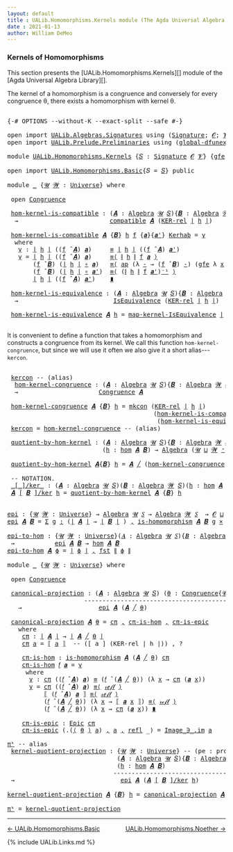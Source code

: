```yaml
---
layout: default
title : UALib.Homomorphisms.Kernels module (The Agda Universal Algebra Library)
date : 2021-01-13
author: William DeMeo
---
```


### <a id="kernels-of-homomorphisms">Kernels of Homomorphisms</a>

This section presents the [UALib.Homomorphisms.Kernels][] module of the [Agda Universal Algebra Library][].

The kernel of a homomorphism is a congruence and conversely for every congruence θ, there exists a homomorphism with kernel θ.

<pre class="Agda">

<a id="464" class="Symbol">{-#</a> <a id="468" class="Keyword">OPTIONS</a> <a id="476" class="Pragma">--without-K</a> <a id="488" class="Pragma">--exact-split</a> <a id="502" class="Pragma">--safe</a> <a id="509" class="Symbol">#-}</a>

<a id="514" class="Keyword">open</a> <a id="519" class="Keyword">import</a> <a id="526" href="UALib.Algebras.Signatures.html" class="Module">UALib.Algebras.Signatures</a> <a id="552" class="Keyword">using</a> <a id="558" class="Symbol">(</a><a id="559" href="UALib.Algebras.Signatures.html#1452" class="Function">Signature</a><a id="568" class="Symbol">;</a> <a id="570" href="universes.html#613" class="Generalizable">𝓞</a><a id="571" class="Symbol">;</a> <a id="573" href="universes.html#617" class="Generalizable">𝓥</a><a id="574" class="Symbol">)</a>
<a id="576" class="Keyword">open</a> <a id="581" class="Keyword">import</a> <a id="588" href="UALib.Prelude.Preliminaries.html" class="Module">UALib.Prelude.Preliminaries</a> <a id="616" class="Keyword">using</a> <a id="622" class="Symbol">(</a><a id="623" href="MGS-Subsingleton-Theorems.html#3468" class="Function">global-dfunext</a><a id="637" class="Symbol">)</a>

<a id="640" class="Keyword">module</a> <a id="647" href="UALib.Homomorphisms.Kernels.html" class="Module">UALib.Homomorphisms.Kernels</a> <a id="675" class="Symbol">{</a><a id="676" href="UALib.Homomorphisms.Kernels.html#676" class="Bound">𝑆</a> <a id="678" class="Symbol">:</a> <a id="680" href="UALib.Algebras.Signatures.html#1452" class="Function">Signature</a> <a id="690" href="universes.html#613" class="Generalizable">𝓞</a> <a id="692" href="universes.html#617" class="Generalizable">𝓥</a><a id="693" class="Symbol">}</a> <a id="695" class="Symbol">{</a><a id="696" href="UALib.Homomorphisms.Kernels.html#696" class="Bound">gfe</a> <a id="700" class="Symbol">:</a> <a id="702" href="MGS-Subsingleton-Theorems.html#3468" class="Function">global-dfunext</a><a id="716" class="Symbol">}</a> <a id="718" class="Keyword">where</a>

<a id="725" class="Keyword">open</a> <a id="730" class="Keyword">import</a> <a id="737" href="UALib.Homomorphisms.Basic.html" class="Module">UALib.Homomorphisms.Basic</a><a id="762" class="Symbol">{</a><a id="763" class="Argument">𝑆</a> <a id="765" class="Symbol">=</a> <a id="767" href="UALib.Homomorphisms.Kernels.html#676" class="Bound">𝑆</a><a id="768" class="Symbol">}</a> <a id="770" class="Keyword">public</a>

<a id="778" class="Keyword">module</a> <a id="785" href="UALib.Homomorphisms.Kernels.html#785" class="Module">_</a> <a id="787" class="Symbol">{</a><a id="788" href="UALib.Homomorphisms.Kernels.html#788" class="Bound">𝓤</a> <a id="790" href="UALib.Homomorphisms.Kernels.html#790" class="Bound">𝓦</a> <a id="792" class="Symbol">:</a> <a id="794" href="universes.html#551" class="Function">Universe</a><a id="802" class="Symbol">}</a> <a id="804" class="Keyword">where</a>

 <a id="812" class="Keyword">open</a> <a id="817" href="UALib.Relations.Congruences.html#977" class="Module">Congruence</a>

 <a id="830" href="UALib.Homomorphisms.Kernels.html#830" class="Function">hom-kernel-is-compatible</a> <a id="855" class="Symbol">:</a> <a id="857" class="Symbol">(</a><a id="858" href="UALib.Homomorphisms.Kernels.html#858" class="Bound">𝑨</a> <a id="860" class="Symbol">:</a> <a id="862" href="UALib.Algebras.Algebras.html#811" class="Function">Algebra</a> <a id="870" href="UALib.Homomorphisms.Kernels.html#788" class="Bound">𝓤</a> <a id="872" href="UALib.Homomorphisms.Kernels.html#676" class="Bound">𝑆</a><a id="873" class="Symbol">){</a><a id="875" href="UALib.Homomorphisms.Kernels.html#875" class="Bound">𝑩</a> <a id="877" class="Symbol">:</a> <a id="879" href="UALib.Algebras.Algebras.html#811" class="Function">Algebra</a> <a id="887" href="UALib.Homomorphisms.Kernels.html#790" class="Bound">𝓦</a> <a id="889" href="UALib.Homomorphisms.Kernels.html#676" class="Bound">𝑆</a><a id="890" class="Symbol">}(</a><a id="892" href="UALib.Homomorphisms.Kernels.html#892" class="Bound">h</a> <a id="894" class="Symbol">:</a> <a id="896" href="UALib.Homomorphisms.Basic.html#2281" class="Function">hom</a> <a id="900" href="UALib.Homomorphisms.Kernels.html#858" class="Bound">𝑨</a> <a id="902" href="UALib.Homomorphisms.Kernels.html#875" class="Bound">𝑩</a><a id="903" class="Symbol">)</a>
  <a id="907" class="Symbol">→</a>                         <a id="933" href="UALib.Relations.Quotients.html#6203" class="Function">compatible</a> <a id="944" href="UALib.Homomorphisms.Kernels.html#858" class="Bound">𝑨</a> <a id="946" class="Symbol">(</a><a id="947" href="UALib.Relations.Binary.html#1549" class="Function">KER-rel</a> <a id="955" href="UALib.Prelude.Preliminaries.html#10371" class="Function Operator">∣</a> <a id="957" href="UALib.Homomorphisms.Kernels.html#892" class="Bound">h</a> <a id="959" href="UALib.Prelude.Preliminaries.html#10371" class="Function Operator">∣</a><a id="960" class="Symbol">)</a>

 <a id="964" href="UALib.Homomorphisms.Kernels.html#830" class="Function">hom-kernel-is-compatible</a> <a id="989" href="UALib.Homomorphisms.Kernels.html#989" class="Bound">𝑨</a> <a id="991" class="Symbol">{</a><a id="992" href="UALib.Homomorphisms.Kernels.html#992" class="Bound">𝑩</a><a id="993" class="Symbol">}</a> <a id="995" href="UALib.Homomorphisms.Kernels.html#995" class="Bound">h</a> <a id="997" href="UALib.Homomorphisms.Kernels.html#997" class="Bound">f</a> <a id="999" class="Symbol">{</a><a id="1000" href="UALib.Homomorphisms.Kernels.html#1000" class="Bound">𝒂</a><a id="1001" class="Symbol">}{</a><a id="1003" href="UALib.Homomorphisms.Kernels.html#1003" class="Bound">𝒂&#39;</a><a id="1005" class="Symbol">}</a> <a id="1007" href="UALib.Homomorphisms.Kernels.html#1007" class="Bound">Kerhab</a> <a id="1014" class="Symbol">=</a> <a id="1016" href="UALib.Homomorphisms.Kernels.html#1029" class="Function">γ</a>
  <a id="1020" class="Keyword">where</a>
   <a id="1029" href="UALib.Homomorphisms.Kernels.html#1029" class="Function">γ</a> <a id="1031" class="Symbol">:</a> <a id="1033" href="UALib.Prelude.Preliminaries.html#10371" class="Function Operator">∣</a> <a id="1035" href="UALib.Homomorphisms.Kernels.html#995" class="Bound">h</a> <a id="1037" href="UALib.Prelude.Preliminaries.html#10371" class="Function Operator">∣</a> <a id="1039" class="Symbol">((</a><a id="1041" href="UALib.Homomorphisms.Kernels.html#997" class="Bound">f</a> <a id="1043" href="UALib.Algebras.Algebras.html#3426" class="Function Operator">̂</a> <a id="1045" href="UALib.Homomorphisms.Kernels.html#989" class="Bound">𝑨</a><a id="1046" class="Symbol">)</a> <a id="1048" href="UALib.Homomorphisms.Kernels.html#1000" class="Bound">𝒂</a><a id="1049" class="Symbol">)</a>     <a id="1055" href="UALib.Prelude.Preliminaries.html#5654" class="Datatype Operator">≡</a> <a id="1057" href="UALib.Prelude.Preliminaries.html#10371" class="Function Operator">∣</a> <a id="1059" href="UALib.Homomorphisms.Kernels.html#995" class="Bound">h</a> <a id="1061" href="UALib.Prelude.Preliminaries.html#10371" class="Function Operator">∣</a> <a id="1063" class="Symbol">((</a><a id="1065" href="UALib.Homomorphisms.Kernels.html#997" class="Bound">f</a> <a id="1067" href="UALib.Algebras.Algebras.html#3426" class="Function Operator">̂</a> <a id="1069" href="UALib.Homomorphisms.Kernels.html#989" class="Bound">𝑨</a><a id="1070" class="Symbol">)</a> <a id="1072" href="UALib.Homomorphisms.Kernels.html#1003" class="Bound">𝒂&#39;</a><a id="1074" class="Symbol">)</a>
   <a id="1079" href="UALib.Homomorphisms.Kernels.html#1029" class="Function">γ</a> <a id="1081" class="Symbol">=</a> <a id="1083" href="UALib.Prelude.Preliminaries.html#10371" class="Function Operator">∣</a> <a id="1085" href="UALib.Homomorphisms.Kernels.html#995" class="Bound">h</a> <a id="1087" href="UALib.Prelude.Preliminaries.html#10371" class="Function Operator">∣</a> <a id="1089" class="Symbol">((</a><a id="1091" href="UALib.Homomorphisms.Kernels.html#997" class="Bound">f</a> <a id="1093" href="UALib.Algebras.Algebras.html#3426" class="Function Operator">̂</a> <a id="1095" href="UALib.Homomorphisms.Kernels.html#989" class="Bound">𝑨</a><a id="1096" class="Symbol">)</a> <a id="1098" href="UALib.Homomorphisms.Kernels.html#1000" class="Bound">𝒂</a><a id="1099" class="Symbol">)</a>     <a id="1105" href="MGS-MLTT.html#5997" class="Function Operator">≡⟨</a> <a id="1108" href="UALib.Prelude.Preliminaries.html#10452" class="Function Operator">∥</a> <a id="1110" href="UALib.Homomorphisms.Kernels.html#995" class="Bound">h</a> <a id="1112" href="UALib.Prelude.Preliminaries.html#10452" class="Function Operator">∥</a> <a id="1114" href="UALib.Homomorphisms.Kernels.html#997" class="Bound">f</a> <a id="1116" href="UALib.Homomorphisms.Kernels.html#1000" class="Bound">𝒂</a> <a id="1118" href="MGS-MLTT.html#5997" class="Function Operator">⟩</a>
       <a id="1127" class="Symbol">(</a><a id="1128" href="UALib.Homomorphisms.Kernels.html#997" class="Bound">f</a> <a id="1130" href="UALib.Algebras.Algebras.html#3426" class="Function Operator">̂</a> <a id="1132" href="UALib.Homomorphisms.Kernels.html#992" class="Bound">𝑩</a><a id="1133" class="Symbol">)</a> <a id="1135" class="Symbol">(</a><a id="1136" href="UALib.Prelude.Preliminaries.html#10371" class="Function Operator">∣</a> <a id="1138" href="UALib.Homomorphisms.Kernels.html#995" class="Bound">h</a> <a id="1140" href="UALib.Prelude.Preliminaries.html#10371" class="Function Operator">∣</a> <a id="1142" href="MGS-MLTT.html#3813" class="Function Operator">∘</a> <a id="1144" href="UALib.Homomorphisms.Kernels.html#1000" class="Bound">𝒂</a><a id="1145" class="Symbol">)</a>   <a id="1149" href="MGS-MLTT.html#5997" class="Function Operator">≡⟨</a> <a id="1152" href="MGS-MLTT.html#6613" class="Function">ap</a> <a id="1155" class="Symbol">(λ</a> <a id="1158" href="UALib.Homomorphisms.Kernels.html#1158" class="Bound">-</a> <a id="1160" class="Symbol">→</a> <a id="1162" class="Symbol">(</a><a id="1163" href="UALib.Homomorphisms.Kernels.html#997" class="Bound">f</a> <a id="1165" href="UALib.Algebras.Algebras.html#3426" class="Function Operator">̂</a> <a id="1167" href="UALib.Homomorphisms.Kernels.html#992" class="Bound">𝑩</a><a id="1168" class="Symbol">)</a> <a id="1170" href="UALib.Homomorphisms.Kernels.html#1158" class="Bound">-</a><a id="1171" class="Symbol">)</a> <a id="1173" class="Symbol">(</a><a id="1174" href="UALib.Homomorphisms.Kernels.html#696" class="Bound">gfe</a> <a id="1178" class="Symbol">λ</a> <a id="1180" href="UALib.Homomorphisms.Kernels.html#1180" class="Bound">x</a> <a id="1182" class="Symbol">→</a> <a id="1184" href="UALib.Homomorphisms.Kernels.html#1007" class="Bound">Kerhab</a> <a id="1191" href="UALib.Homomorphisms.Kernels.html#1180" class="Bound">x</a><a id="1192" class="Symbol">)</a> <a id="1194" href="MGS-MLTT.html#5997" class="Function Operator">⟩</a>
       <a id="1203" class="Symbol">(</a><a id="1204" href="UALib.Homomorphisms.Kernels.html#997" class="Bound">f</a> <a id="1206" href="UALib.Algebras.Algebras.html#3426" class="Function Operator">̂</a> <a id="1208" href="UALib.Homomorphisms.Kernels.html#992" class="Bound">𝑩</a><a id="1209" class="Symbol">)</a> <a id="1211" class="Symbol">(</a><a id="1212" href="UALib.Prelude.Preliminaries.html#10371" class="Function Operator">∣</a> <a id="1214" href="UALib.Homomorphisms.Kernels.html#995" class="Bound">h</a> <a id="1216" href="UALib.Prelude.Preliminaries.html#10371" class="Function Operator">∣</a> <a id="1218" href="MGS-MLTT.html#3813" class="Function Operator">∘</a> <a id="1220" href="UALib.Homomorphisms.Kernels.html#1003" class="Bound">𝒂&#39;</a><a id="1222" class="Symbol">)</a>  <a id="1225" href="MGS-MLTT.html#5997" class="Function Operator">≡⟨</a> <a id="1228" class="Symbol">(</a><a id="1229" href="UALib.Prelude.Preliminaries.html#10452" class="Function Operator">∥</a> <a id="1231" href="UALib.Homomorphisms.Kernels.html#995" class="Bound">h</a> <a id="1233" href="UALib.Prelude.Preliminaries.html#10452" class="Function Operator">∥</a> <a id="1235" href="UALib.Homomorphisms.Kernels.html#997" class="Bound">f</a> <a id="1237" href="UALib.Homomorphisms.Kernels.html#1003" class="Bound">𝒂&#39;</a><a id="1239" class="Symbol">)</a><a id="1240" href="MGS-MLTT.html#6125" class="Function Operator">⁻¹</a> <a id="1243" href="MGS-MLTT.html#5997" class="Function Operator">⟩</a>
       <a id="1252" href="UALib.Prelude.Preliminaries.html#10371" class="Function Operator">∣</a> <a id="1254" href="UALib.Homomorphisms.Kernels.html#995" class="Bound">h</a> <a id="1256" href="UALib.Prelude.Preliminaries.html#10371" class="Function Operator">∣</a> <a id="1258" class="Symbol">((</a><a id="1260" href="UALib.Homomorphisms.Kernels.html#997" class="Bound">f</a> <a id="1262" href="UALib.Algebras.Algebras.html#3426" class="Function Operator">̂</a> <a id="1264" href="UALib.Homomorphisms.Kernels.html#989" class="Bound">𝑨</a><a id="1265" class="Symbol">)</a> <a id="1267" href="UALib.Homomorphisms.Kernels.html#1003" class="Bound">𝒂&#39;</a><a id="1269" class="Symbol">)</a>    <a id="1274" href="MGS-MLTT.html#6079" class="Function Operator">∎</a>

 <a id="1278" href="UALib.Homomorphisms.Kernels.html#1278" class="Function">hom-kernel-is-equivalence</a> <a id="1304" class="Symbol">:</a> <a id="1306" class="Symbol">(</a><a id="1307" href="UALib.Homomorphisms.Kernels.html#1307" class="Bound">𝑨</a> <a id="1309" class="Symbol">:</a> <a id="1311" href="UALib.Algebras.Algebras.html#811" class="Function">Algebra</a> <a id="1319" href="UALib.Homomorphisms.Kernels.html#788" class="Bound">𝓤</a> <a id="1321" href="UALib.Homomorphisms.Kernels.html#676" class="Bound">𝑆</a><a id="1322" class="Symbol">){</a><a id="1324" href="UALib.Homomorphisms.Kernels.html#1324" class="Bound">𝑩</a> <a id="1326" class="Symbol">:</a> <a id="1328" href="UALib.Algebras.Algebras.html#811" class="Function">Algebra</a> <a id="1336" href="UALib.Homomorphisms.Kernels.html#790" class="Bound">𝓦</a> <a id="1338" href="UALib.Homomorphisms.Kernels.html#676" class="Bound">𝑆</a><a id="1339" class="Symbol">}(</a><a id="1341" href="UALib.Homomorphisms.Kernels.html#1341" class="Bound">h</a> <a id="1343" class="Symbol">:</a> <a id="1345" href="UALib.Homomorphisms.Basic.html#2281" class="Function">hom</a> <a id="1349" href="UALib.Homomorphisms.Kernels.html#1307" class="Bound">𝑨</a> <a id="1351" href="UALib.Homomorphisms.Kernels.html#1324" class="Bound">𝑩</a><a id="1352" class="Symbol">)</a>
  <a id="1356" class="Symbol">→</a>                          <a id="1383" href="UALib.Relations.Equivalences.html#668" class="Record">IsEquivalence</a> <a id="1397" class="Symbol">(</a><a id="1398" href="UALib.Relations.Binary.html#1549" class="Function">KER-rel</a> <a id="1406" href="UALib.Prelude.Preliminaries.html#10371" class="Function Operator">∣</a> <a id="1408" href="UALib.Homomorphisms.Kernels.html#1341" class="Bound">h</a> <a id="1410" href="UALib.Prelude.Preliminaries.html#10371" class="Function Operator">∣</a><a id="1411" class="Symbol">)</a>

 <a id="1415" href="UALib.Homomorphisms.Kernels.html#1278" class="Function">hom-kernel-is-equivalence</a> <a id="1441" href="UALib.Homomorphisms.Kernels.html#1441" class="Bound">𝑨</a> <a id="1443" href="UALib.Homomorphisms.Kernels.html#1443" class="Bound">h</a> <a id="1445" class="Symbol">=</a> <a id="1447" href="UALib.Relations.Equivalences.html#1148" class="Function">map-kernel-IsEquivalence</a> <a id="1472" href="UALib.Prelude.Preliminaries.html#10371" class="Function Operator">∣</a> <a id="1474" href="UALib.Homomorphisms.Kernels.html#1443" class="Bound">h</a> <a id="1476" href="UALib.Prelude.Preliminaries.html#10371" class="Function Operator">∣</a>

</pre>

It is convenient to define a function that takes a homomorphism and constructs a congruence from its kernel.  We call this function `hom-kernel-congruence`, but since we will use it often we also give it a short alias---`kercon`.

<pre class="Agda">

 <a id="1737" href="UALib.Homomorphisms.Kernels.html#1737" class="Function">kercon</a> <a id="1744" class="Comment">-- (alias)</a>
  <a id="1757" href="UALib.Homomorphisms.Kernels.html#1757" class="Function">hom-kernel-congruence</a> <a id="1779" class="Symbol">:</a> <a id="1781" class="Symbol">(</a><a id="1782" href="UALib.Homomorphisms.Kernels.html#1782" class="Bound">𝑨</a> <a id="1784" class="Symbol">:</a> <a id="1786" href="UALib.Algebras.Algebras.html#811" class="Function">Algebra</a> <a id="1794" href="UALib.Homomorphisms.Kernels.html#788" class="Bound">𝓤</a> <a id="1796" href="UALib.Homomorphisms.Kernels.html#676" class="Bound">𝑆</a><a id="1797" class="Symbol">){</a><a id="1799" href="UALib.Homomorphisms.Kernels.html#1799" class="Bound">𝑩</a> <a id="1801" class="Symbol">:</a> <a id="1803" href="UALib.Algebras.Algebras.html#811" class="Function">Algebra</a> <a id="1811" href="UALib.Homomorphisms.Kernels.html#790" class="Bound">𝓦</a> <a id="1813" href="UALib.Homomorphisms.Kernels.html#676" class="Bound">𝑆</a><a id="1814" class="Symbol">}(</a><a id="1816" href="UALib.Homomorphisms.Kernels.html#1816" class="Bound">h</a> <a id="1818" class="Symbol">:</a> <a id="1820" href="UALib.Homomorphisms.Basic.html#2281" class="Function">hom</a> <a id="1824" href="UALib.Homomorphisms.Kernels.html#1782" class="Bound">𝑨</a> <a id="1826" href="UALib.Homomorphisms.Kernels.html#1799" class="Bound">𝑩</a><a id="1827" class="Symbol">)</a>
  <a id="1831" class="Symbol">→</a>                      <a id="1854" href="UALib.Relations.Congruences.html#977" class="Record">Congruence</a> <a id="1865" href="UALib.Homomorphisms.Kernels.html#1782" class="Bound">𝑨</a>

 <a id="1869" href="UALib.Homomorphisms.Kernels.html#1757" class="Function">hom-kernel-congruence</a> <a id="1891" href="UALib.Homomorphisms.Kernels.html#1891" class="Bound">𝑨</a> <a id="1893" class="Symbol">{</a><a id="1894" href="UALib.Homomorphisms.Kernels.html#1894" class="Bound">𝑩</a><a id="1895" class="Symbol">}</a> <a id="1897" href="UALib.Homomorphisms.Kernels.html#1897" class="Bound">h</a> <a id="1899" class="Symbol">=</a> <a id="1901" href="UALib.Relations.Congruences.html#1063" class="InductiveConstructor">mkcon</a> <a id="1907" class="Symbol">(</a><a id="1908" href="UALib.Relations.Binary.html#1549" class="Function">KER-rel</a> <a id="1916" href="UALib.Prelude.Preliminaries.html#10371" class="Function Operator">∣</a> <a id="1918" href="UALib.Homomorphisms.Kernels.html#1897" class="Bound">h</a> <a id="1920" href="UALib.Prelude.Preliminaries.html#10371" class="Function Operator">∣</a><a id="1921" class="Symbol">)</a>
                                        <a id="1963" class="Symbol">(</a><a id="1964" href="UALib.Homomorphisms.Kernels.html#830" class="Function">hom-kernel-is-compatible</a> <a id="1989" href="UALib.Homomorphisms.Kernels.html#1891" class="Bound">𝑨</a> <a id="1991" class="Symbol">{</a><a id="1992" href="UALib.Homomorphisms.Kernels.html#1894" class="Bound">𝑩</a><a id="1993" class="Symbol">}</a> <a id="1995" href="UALib.Homomorphisms.Kernels.html#1897" class="Bound">h</a><a id="1996" class="Symbol">)</a>
                                         <a id="2039" class="Symbol">(</a><a id="2040" href="UALib.Homomorphisms.Kernels.html#1278" class="Function">hom-kernel-is-equivalence</a> <a id="2066" href="UALib.Homomorphisms.Kernels.html#1891" class="Bound">𝑨</a> <a id="2068" class="Symbol">{</a><a id="2069" href="UALib.Homomorphisms.Kernels.html#1894" class="Bound">𝑩</a><a id="2070" class="Symbol">}</a> <a id="2072" href="UALib.Homomorphisms.Kernels.html#1897" class="Bound">h</a><a id="2073" class="Symbol">)</a>
 <a id="2076" href="UALib.Homomorphisms.Kernels.html#1737" class="Function">kercon</a> <a id="2083" class="Symbol">=</a> <a id="2085" href="UALib.Homomorphisms.Kernels.html#1757" class="Function">hom-kernel-congruence</a> <a id="2107" class="Comment">-- (alias)</a>

 <a id="2120" href="UALib.Homomorphisms.Kernels.html#2120" class="Function">quotient-by-hom-kernel</a> <a id="2143" class="Symbol">:</a> <a id="2145" class="Symbol">(</a><a id="2146" href="UALib.Homomorphisms.Kernels.html#2146" class="Bound">𝑨</a> <a id="2148" class="Symbol">:</a> <a id="2150" href="UALib.Algebras.Algebras.html#811" class="Function">Algebra</a> <a id="2158" href="UALib.Homomorphisms.Kernels.html#788" class="Bound">𝓤</a> <a id="2160" href="UALib.Homomorphisms.Kernels.html#676" class="Bound">𝑆</a><a id="2161" class="Symbol">){</a><a id="2163" href="UALib.Homomorphisms.Kernels.html#2163" class="Bound">𝑩</a> <a id="2165" class="Symbol">:</a> <a id="2167" href="UALib.Algebras.Algebras.html#811" class="Function">Algebra</a> <a id="2175" href="UALib.Homomorphisms.Kernels.html#790" class="Bound">𝓦</a> <a id="2177" href="UALib.Homomorphisms.Kernels.html#676" class="Bound">𝑆</a><a id="2178" class="Symbol">}</a>
                          <a id="2206" class="Symbol">(</a><a id="2207" href="UALib.Homomorphisms.Kernels.html#2207" class="Bound">h</a> <a id="2209" class="Symbol">:</a> <a id="2211" href="UALib.Homomorphisms.Basic.html#2281" class="Function">hom</a> <a id="2215" href="UALib.Homomorphisms.Kernels.html#2146" class="Bound">𝑨</a> <a id="2217" href="UALib.Homomorphisms.Kernels.html#2163" class="Bound">𝑩</a><a id="2218" class="Symbol">)</a> <a id="2220" class="Symbol">→</a> <a id="2222" href="UALib.Algebras.Algebras.html#811" class="Function">Algebra</a> <a id="2230" class="Symbol">(</a><a id="2231" href="UALib.Homomorphisms.Kernels.html#788" class="Bound">𝓤</a> <a id="2233" href="Agda.Primitive.html#636" class="Function Operator">⊔</a> <a id="2235" href="UALib.Homomorphisms.Kernels.html#790" class="Bound">𝓦</a> <a id="2237" href="universes.html#527" class="Function Operator">⁺</a><a id="2238" class="Symbol">)</a> <a id="2240" href="UALib.Homomorphisms.Kernels.html#676" class="Bound">𝑆</a>

 <a id="2244" href="UALib.Homomorphisms.Kernels.html#2120" class="Function">quotient-by-hom-kernel</a> <a id="2267" href="UALib.Homomorphisms.Kernels.html#2267" class="Bound">𝑨</a><a id="2268" class="Symbol">{</a><a id="2269" href="UALib.Homomorphisms.Kernels.html#2269" class="Bound">𝑩</a><a id="2270" class="Symbol">}</a> <a id="2272" href="UALib.Homomorphisms.Kernels.html#2272" class="Bound">h</a> <a id="2274" class="Symbol">=</a> <a id="2276" href="UALib.Homomorphisms.Kernels.html#2267" class="Bound">𝑨</a> <a id="2278" href="UALib.Relations.Congruences.html#3176" class="Function Operator">╱</a> <a id="2280" class="Symbol">(</a><a id="2281" href="UALib.Homomorphisms.Kernels.html#1757" class="Function">hom-kernel-congruence</a> <a id="2303" href="UALib.Homomorphisms.Kernels.html#2267" class="Bound">𝑨</a><a id="2304" class="Symbol">{</a><a id="2305" href="UALib.Homomorphisms.Kernels.html#2269" class="Bound">𝑩</a><a id="2306" class="Symbol">}</a> <a id="2308" href="UALib.Homomorphisms.Kernels.html#2272" class="Bound">h</a><a id="2309" class="Symbol">)</a>

 <a id="2313" class="Comment">-- NOTATION.</a>
 <a id="2327" href="UALib.Homomorphisms.Kernels.html#2327" class="Function Operator">_[_]/ker_</a> <a id="2337" class="Symbol">:</a> <a id="2339" class="Symbol">(</a><a id="2340" href="UALib.Homomorphisms.Kernels.html#2340" class="Bound">𝑨</a> <a id="2342" class="Symbol">:</a> <a id="2344" href="UALib.Algebras.Algebras.html#811" class="Function">Algebra</a> <a id="2352" href="UALib.Homomorphisms.Kernels.html#788" class="Bound">𝓤</a> <a id="2354" href="UALib.Homomorphisms.Kernels.html#676" class="Bound">𝑆</a><a id="2355" class="Symbol">)(</a><a id="2357" href="UALib.Homomorphisms.Kernels.html#2357" class="Bound">𝑩</a> <a id="2359" class="Symbol">:</a> <a id="2361" href="UALib.Algebras.Algebras.html#811" class="Function">Algebra</a> <a id="2369" href="UALib.Homomorphisms.Kernels.html#790" class="Bound">𝓦</a> <a id="2371" href="UALib.Homomorphisms.Kernels.html#676" class="Bound">𝑆</a><a id="2372" class="Symbol">)(</a><a id="2374" href="UALib.Homomorphisms.Kernels.html#2374" class="Bound">h</a> <a id="2376" class="Symbol">:</a> <a id="2378" href="UALib.Homomorphisms.Basic.html#2281" class="Function">hom</a> <a id="2382" href="UALib.Homomorphisms.Kernels.html#2340" class="Bound">𝑨</a> <a id="2384" href="UALib.Homomorphisms.Kernels.html#2357" class="Bound">𝑩</a><a id="2385" class="Symbol">)</a> <a id="2387" class="Symbol">→</a> <a id="2389" href="UALib.Algebras.Algebras.html#811" class="Function">Algebra</a> <a id="2397" class="Symbol">(</a><a id="2398" href="UALib.Homomorphisms.Kernels.html#788" class="Bound">𝓤</a> <a id="2400" href="Agda.Primitive.html#636" class="Function Operator">⊔</a> <a id="2402" href="UALib.Homomorphisms.Kernels.html#790" class="Bound">𝓦</a> <a id="2404" href="universes.html#527" class="Function Operator">⁺</a><a id="2405" class="Symbol">)</a> <a id="2407" href="UALib.Homomorphisms.Kernels.html#676" class="Bound">𝑆</a>
 <a id="2410" href="UALib.Homomorphisms.Kernels.html#2410" class="Bound">𝑨</a> <a id="2412" href="UALib.Homomorphisms.Kernels.html#2327" class="Function Operator">[</a> <a id="2414" href="UALib.Homomorphisms.Kernels.html#2414" class="Bound">𝑩</a> <a id="2416" href="UALib.Homomorphisms.Kernels.html#2327" class="Function Operator">]/ker</a> <a id="2422" href="UALib.Homomorphisms.Kernels.html#2422" class="Bound">h</a> <a id="2424" class="Symbol">=</a> <a id="2426" href="UALib.Homomorphisms.Kernels.html#2120" class="Function">quotient-by-hom-kernel</a> <a id="2449" href="UALib.Homomorphisms.Kernels.html#2410" class="Bound">𝑨</a> <a id="2451" class="Symbol">{</a><a id="2452" href="UALib.Homomorphisms.Kernels.html#2414" class="Bound">𝑩</a><a id="2453" class="Symbol">}</a> <a id="2455" href="UALib.Homomorphisms.Kernels.html#2422" class="Bound">h</a>


<a id="epi"></a><a id="2459" href="UALib.Homomorphisms.Kernels.html#2459" class="Function">epi</a> <a id="2463" class="Symbol">:</a> <a id="2465" class="Symbol">{</a><a id="2466" href="UALib.Homomorphisms.Kernels.html#2466" class="Bound">𝓤</a> <a id="2468" href="UALib.Homomorphisms.Kernels.html#2468" class="Bound">𝓦</a> <a id="2470" class="Symbol">:</a> <a id="2472" href="universes.html#551" class="Function">Universe</a><a id="2480" class="Symbol">}</a> <a id="2482" class="Symbol">→</a> <a id="2484" href="UALib.Algebras.Algebras.html#811" class="Function">Algebra</a> <a id="2492" href="UALib.Homomorphisms.Kernels.html#2466" class="Bound">𝓤</a> <a id="2494" href="UALib.Homomorphisms.Kernels.html#676" class="Bound">𝑆</a> <a id="2496" class="Symbol">→</a> <a id="2498" href="UALib.Algebras.Algebras.html#811" class="Function">Algebra</a> <a id="2506" href="UALib.Homomorphisms.Kernels.html#2468" class="Bound">𝓦</a> <a id="2508" href="UALib.Homomorphisms.Kernels.html#676" class="Bound">𝑆</a>  <a id="2511" class="Symbol">→</a> <a id="2513" href="UALib.Homomorphisms.Kernels.html#690" class="Bound">𝓞</a> <a id="2515" href="Agda.Primitive.html#636" class="Function Operator">⊔</a> <a id="2517" href="UALib.Homomorphisms.Kernels.html#692" class="Bound">𝓥</a> <a id="2519" href="Agda.Primitive.html#636" class="Function Operator">⊔</a> <a id="2521" href="UALib.Homomorphisms.Kernels.html#2466" class="Bound">𝓤</a> <a id="2523" href="Agda.Primitive.html#636" class="Function Operator">⊔</a> <a id="2525" href="UALib.Homomorphisms.Kernels.html#2468" class="Bound">𝓦</a> <a id="2527" href="universes.html#758" class="Function Operator">̇</a>
<a id="2529" href="UALib.Homomorphisms.Kernels.html#2459" class="Function">epi</a> <a id="2533" href="UALib.Homomorphisms.Kernels.html#2533" class="Bound">𝑨</a> <a id="2535" href="UALib.Homomorphisms.Kernels.html#2535" class="Bound">𝑩</a> <a id="2537" class="Symbol">=</a> <a id="2539" href="MGS-MLTT.html#3074" class="Function">Σ</a> <a id="2541" href="UALib.Homomorphisms.Kernels.html#2541" class="Bound">g</a> <a id="2543" href="MGS-MLTT.html#3074" class="Function">꞉</a> <a id="2545" class="Symbol">(</a><a id="2546" href="UALib.Prelude.Preliminaries.html#10371" class="Function Operator">∣</a> <a id="2548" href="UALib.Homomorphisms.Kernels.html#2533" class="Bound">𝑨</a> <a id="2550" href="UALib.Prelude.Preliminaries.html#10371" class="Function Operator">∣</a> <a id="2552" class="Symbol">→</a> <a id="2554" href="UALib.Prelude.Preliminaries.html#10371" class="Function Operator">∣</a> <a id="2556" href="UALib.Homomorphisms.Kernels.html#2535" class="Bound">𝑩</a> <a id="2558" href="UALib.Prelude.Preliminaries.html#10371" class="Function Operator">∣</a> <a id="2560" class="Symbol">)</a> <a id="2562" href="MGS-MLTT.html#3074" class="Function">,</a> <a id="2564" href="UALib.Homomorphisms.Basic.html#2093" class="Function">is-homomorphism</a> <a id="2580" href="UALib.Homomorphisms.Kernels.html#2533" class="Bound">𝑨</a> <a id="2582" href="UALib.Homomorphisms.Kernels.html#2535" class="Bound">𝑩</a> <a id="2584" href="UALib.Homomorphisms.Kernels.html#2541" class="Bound">g</a> <a id="2586" href="MGS-MLTT.html#3515" class="Function Operator">×</a> <a id="2588" href="UALib.Prelude.Inverses.html#2365" class="Function">Epic</a> <a id="2593" href="UALib.Homomorphisms.Kernels.html#2541" class="Bound">g</a>

<a id="epi-to-hom"></a><a id="2596" href="UALib.Homomorphisms.Kernels.html#2596" class="Function">epi-to-hom</a> <a id="2607" class="Symbol">:</a> <a id="2609" class="Symbol">{</a><a id="2610" href="UALib.Homomorphisms.Kernels.html#2610" class="Bound">𝓤</a> <a id="2612" href="UALib.Homomorphisms.Kernels.html#2612" class="Bound">𝓦</a> <a id="2614" class="Symbol">:</a> <a id="2616" href="universes.html#551" class="Function">Universe</a><a id="2624" class="Symbol">}(</a><a id="2626" href="UALib.Homomorphisms.Kernels.html#2626" class="Bound">𝑨</a> <a id="2628" class="Symbol">:</a> <a id="2630" href="UALib.Algebras.Algebras.html#811" class="Function">Algebra</a> <a id="2638" href="UALib.Homomorphisms.Kernels.html#2610" class="Bound">𝓤</a> <a id="2640" href="UALib.Homomorphisms.Kernels.html#676" class="Bound">𝑆</a><a id="2641" class="Symbol">){</a><a id="2643" href="UALib.Homomorphisms.Kernels.html#2643" class="Bound">𝑩</a> <a id="2645" class="Symbol">:</a> <a id="2647" href="UALib.Algebras.Algebras.html#811" class="Function">Algebra</a> <a id="2655" href="UALib.Homomorphisms.Kernels.html#2612" class="Bound">𝓦</a> <a id="2657" href="UALib.Homomorphisms.Kernels.html#676" class="Bound">𝑆</a><a id="2658" class="Symbol">}</a>
 <a id="2661" class="Symbol">→</a>           <a id="2673" href="UALib.Homomorphisms.Kernels.html#2459" class="Function">epi</a> <a id="2677" href="UALib.Homomorphisms.Kernels.html#2626" class="Bound">𝑨</a> <a id="2679" href="UALib.Homomorphisms.Kernels.html#2643" class="Bound">𝑩</a> <a id="2681" class="Symbol">→</a> <a id="2683" href="UALib.Homomorphisms.Basic.html#2281" class="Function">hom</a> <a id="2687" href="UALib.Homomorphisms.Kernels.html#2626" class="Bound">𝑨</a> <a id="2689" href="UALib.Homomorphisms.Kernels.html#2643" class="Bound">𝑩</a>
<a id="2691" href="UALib.Homomorphisms.Kernels.html#2596" class="Function">epi-to-hom</a> <a id="2702" href="UALib.Homomorphisms.Kernels.html#2702" class="Bound">𝑨</a> <a id="2704" href="UALib.Homomorphisms.Kernels.html#2704" class="Bound">ϕ</a> <a id="2706" class="Symbol">=</a> <a id="2708" href="UALib.Prelude.Preliminaries.html#10371" class="Function Operator">∣</a> <a id="2710" href="UALib.Homomorphisms.Kernels.html#2704" class="Bound">ϕ</a> <a id="2712" href="UALib.Prelude.Preliminaries.html#10371" class="Function Operator">∣</a> <a id="2714" href="UALib.Prelude.Preliminaries.html#5763" class="InductiveConstructor Operator">,</a> <a id="2716" href="UALib.Prelude.Preliminaries.html#10375" class="Function">fst</a> <a id="2720" href="UALib.Prelude.Preliminaries.html#10452" class="Function Operator">∥</a> <a id="2722" href="UALib.Homomorphisms.Kernels.html#2704" class="Bound">ϕ</a> <a id="2724" href="UALib.Prelude.Preliminaries.html#10452" class="Function Operator">∥</a>

<a id="2727" class="Keyword">module</a> <a id="2734" href="UALib.Homomorphisms.Kernels.html#2734" class="Module">_</a> <a id="2736" class="Symbol">{</a><a id="2737" href="UALib.Homomorphisms.Kernels.html#2737" class="Bound">𝓤</a> <a id="2739" href="UALib.Homomorphisms.Kernels.html#2739" class="Bound">𝓦</a> <a id="2741" class="Symbol">:</a> <a id="2743" href="universes.html#551" class="Function">Universe</a><a id="2751" class="Symbol">}</a> <a id="2753" class="Keyword">where</a>

 <a id="2761" class="Keyword">open</a> <a id="2766" href="UALib.Relations.Congruences.html#977" class="Module">Congruence</a>

 <a id="2779" href="UALib.Homomorphisms.Kernels.html#2779" class="Function">canonical-projection</a> <a id="2800" class="Symbol">:</a> <a id="2802" class="Symbol">(</a><a id="2803" href="UALib.Homomorphisms.Kernels.html#2803" class="Bound">𝑨</a> <a id="2805" class="Symbol">:</a> <a id="2807" href="UALib.Algebras.Algebras.html#811" class="Function">Algebra</a> <a id="2815" href="UALib.Homomorphisms.Kernels.html#2737" class="Bound">𝓤</a> <a id="2817" href="UALib.Homomorphisms.Kernels.html#676" class="Bound">𝑆</a><a id="2818" class="Symbol">)</a> <a id="2820" class="Symbol">(</a><a id="2821" href="UALib.Homomorphisms.Kernels.html#2821" class="Bound">θ</a> <a id="2823" class="Symbol">:</a> <a id="2825" href="UALib.Relations.Congruences.html#977" class="Record">Congruence</a><a id="2835" class="Symbol">{</a><a id="2836" href="UALib.Homomorphisms.Kernels.html#2737" class="Bound">𝓤</a><a id="2837" class="Symbol">}{</a><a id="2839" href="UALib.Homomorphisms.Kernels.html#2739" class="Bound">𝓦</a><a id="2840" class="Symbol">}</a> <a id="2842" href="UALib.Homomorphisms.Kernels.html#2803" class="Bound">𝑨</a><a id="2843" class="Symbol">)</a>
                     <a id="2866" class="Comment">-----------------------------------------------</a>
   <a id="2917" class="Symbol">→</a>                     <a id="2939" href="UALib.Homomorphisms.Kernels.html#2459" class="Function">epi</a> <a id="2943" href="UALib.Homomorphisms.Kernels.html#2803" class="Bound">𝑨</a> <a id="2945" class="Symbol">(</a><a id="2946" href="UALib.Homomorphisms.Kernels.html#2803" class="Bound">𝑨</a> <a id="2948" href="UALib.Relations.Congruences.html#3176" class="Function Operator">╱</a> <a id="2950" href="UALib.Homomorphisms.Kernels.html#2821" class="Bound">θ</a><a id="2951" class="Symbol">)</a>

 <a id="2955" href="UALib.Homomorphisms.Kernels.html#2779" class="Function">canonical-projection</a> <a id="2976" href="UALib.Homomorphisms.Kernels.html#2976" class="Bound">𝑨</a> <a id="2978" href="UALib.Homomorphisms.Kernels.html#2978" class="Bound">θ</a> <a id="2980" class="Symbol">=</a> <a id="2982" href="UALib.Homomorphisms.Kernels.html#3023" class="Function">cπ</a> <a id="2985" href="UALib.Prelude.Preliminaries.html#5763" class="InductiveConstructor Operator">,</a> <a id="2987" href="UALib.Homomorphisms.Kernels.html#3100" class="Function">cπ-is-hom</a> <a id="2997" href="UALib.Prelude.Preliminaries.html#5763" class="InductiveConstructor Operator">,</a> <a id="2999" href="UALib.Homomorphisms.Kernels.html#3399" class="Function">cπ-is-epic</a>
   <a id="3013" class="Keyword">where</a>
    <a id="3023" href="UALib.Homomorphisms.Kernels.html#3023" class="Function">cπ</a> <a id="3026" class="Symbol">:</a> <a id="3028" href="UALib.Prelude.Preliminaries.html#10371" class="Function Operator">∣</a> <a id="3030" href="UALib.Homomorphisms.Kernels.html#2976" class="Bound">𝑨</a> <a id="3032" href="UALib.Prelude.Preliminaries.html#10371" class="Function Operator">∣</a> <a id="3034" class="Symbol">→</a> <a id="3036" href="UALib.Prelude.Preliminaries.html#10371" class="Function Operator">∣</a> <a id="3038" href="UALib.Homomorphisms.Kernels.html#2976" class="Bound">𝑨</a> <a id="3040" href="UALib.Relations.Congruences.html#3176" class="Function Operator">╱</a> <a id="3042" href="UALib.Homomorphisms.Kernels.html#2978" class="Bound">θ</a> <a id="3044" href="UALib.Prelude.Preliminaries.html#10371" class="Function Operator">∣</a>
    <a id="3050" href="UALib.Homomorphisms.Kernels.html#3023" class="Function">cπ</a> <a id="3053" href="UALib.Homomorphisms.Kernels.html#3053" class="Bound">a</a> <a id="3055" class="Symbol">=</a> <a id="3057" href="UALib.Relations.Quotients.html#1700" class="Function Operator">⟦</a> <a id="3059" href="UALib.Homomorphisms.Kernels.html#3053" class="Bound">a</a> <a id="3061" href="UALib.Relations.Quotients.html#1700" class="Function Operator">⟧</a>  <a id="3064" class="Comment">-- ([ a ] (KER-rel ∣ h ∣)) , ?</a>

    <a id="3100" href="UALib.Homomorphisms.Kernels.html#3100" class="Function">cπ-is-hom</a> <a id="3110" class="Symbol">:</a> <a id="3112" href="UALib.Homomorphisms.Basic.html#2093" class="Function">is-homomorphism</a> <a id="3128" href="UALib.Homomorphisms.Kernels.html#2976" class="Bound">𝑨</a> <a id="3130" class="Symbol">(</a><a id="3131" href="UALib.Homomorphisms.Kernels.html#2976" class="Bound">𝑨</a> <a id="3133" href="UALib.Relations.Congruences.html#3176" class="Function Operator">╱</a> <a id="3135" href="UALib.Homomorphisms.Kernels.html#2978" class="Bound">θ</a><a id="3136" class="Symbol">)</a> <a id="3138" href="UALib.Homomorphisms.Kernels.html#3023" class="Function">cπ</a>
    <a id="3145" href="UALib.Homomorphisms.Kernels.html#3100" class="Function">cπ-is-hom</a> <a id="3155" href="UALib.Homomorphisms.Kernels.html#3155" class="Bound">𝑓</a> <a id="3157" href="UALib.Homomorphisms.Kernels.html#3157" class="Bound">𝒂</a> <a id="3159" class="Symbol">=</a> <a id="3161" href="UALib.Homomorphisms.Kernels.html#3180" class="Function">γ</a>
     <a id="3168" class="Keyword">where</a>
      <a id="3180" href="UALib.Homomorphisms.Kernels.html#3180" class="Function">γ</a> <a id="3182" class="Symbol">:</a> <a id="3184" href="UALib.Homomorphisms.Kernels.html#3023" class="Function">cπ</a> <a id="3187" class="Symbol">((</a><a id="3189" href="UALib.Homomorphisms.Kernels.html#3155" class="Bound">𝑓</a> <a id="3191" href="UALib.Algebras.Algebras.html#3426" class="Function Operator">̂</a> <a id="3193" href="UALib.Homomorphisms.Kernels.html#2976" class="Bound">𝑨</a><a id="3194" class="Symbol">)</a> <a id="3196" href="UALib.Homomorphisms.Kernels.html#3157" class="Bound">𝒂</a><a id="3197" class="Symbol">)</a> <a id="3199" href="UALib.Prelude.Preliminaries.html#5654" class="Datatype Operator">≡</a> <a id="3201" class="Symbol">(</a><a id="3202" href="UALib.Homomorphisms.Kernels.html#3155" class="Bound">𝑓</a> <a id="3204" href="UALib.Algebras.Algebras.html#3426" class="Function Operator">̂</a> <a id="3206" class="Symbol">(</a><a id="3207" href="UALib.Homomorphisms.Kernels.html#2976" class="Bound">𝑨</a> <a id="3209" href="UALib.Relations.Congruences.html#3176" class="Function Operator">╱</a> <a id="3211" href="UALib.Homomorphisms.Kernels.html#2978" class="Bound">θ</a><a id="3212" class="Symbol">))</a> <a id="3215" class="Symbol">(λ</a> <a id="3218" href="UALib.Homomorphisms.Kernels.html#3218" class="Bound">x</a> <a id="3220" class="Symbol">→</a> <a id="3222" href="UALib.Homomorphisms.Kernels.html#3023" class="Function">cπ</a> <a id="3225" class="Symbol">(</a><a id="3226" href="UALib.Homomorphisms.Kernels.html#3157" class="Bound">𝒂</a> <a id="3228" href="UALib.Homomorphisms.Kernels.html#3218" class="Bound">x</a><a id="3229" class="Symbol">))</a>
      <a id="3238" href="UALib.Homomorphisms.Kernels.html#3180" class="Function">γ</a> <a id="3240" class="Symbol">=</a> <a id="3242" href="UALib.Homomorphisms.Kernels.html#3023" class="Function">cπ</a> <a id="3245" class="Symbol">((</a><a id="3247" href="UALib.Homomorphisms.Kernels.html#3155" class="Bound">𝑓</a> <a id="3249" href="UALib.Algebras.Algebras.html#3426" class="Function Operator">̂</a> <a id="3251" href="UALib.Homomorphisms.Kernels.html#2976" class="Bound">𝑨</a><a id="3252" class="Symbol">)</a> <a id="3254" href="UALib.Homomorphisms.Kernels.html#3157" class="Bound">𝒂</a><a id="3255" class="Symbol">)</a> <a id="3257" href="MGS-MLTT.html#5997" class="Function Operator">≡⟨</a> <a id="3260" href="MGS-MLTT.html#4221" class="InductiveConstructor">𝓇ℯ𝒻𝓁</a> <a id="3265" href="MGS-MLTT.html#5997" class="Function Operator">⟩</a>
          <a id="3277" href="UALib.Relations.Quotients.html#1700" class="Function Operator">⟦</a> <a id="3279" class="Symbol">(</a><a id="3280" href="UALib.Homomorphisms.Kernels.html#3155" class="Bound">𝑓</a> <a id="3282" href="UALib.Algebras.Algebras.html#3426" class="Function Operator">̂</a> <a id="3284" href="UALib.Homomorphisms.Kernels.html#2976" class="Bound">𝑨</a><a id="3285" class="Symbol">)</a> <a id="3287" href="UALib.Homomorphisms.Kernels.html#3157" class="Bound">𝒂</a> <a id="3289" href="UALib.Relations.Quotients.html#1700" class="Function Operator">⟧</a> <a id="3291" href="MGS-MLTT.html#5997" class="Function Operator">≡⟨</a> <a id="3294" href="MGS-MLTT.html#4221" class="InductiveConstructor">𝓇ℯ𝒻𝓁</a> <a id="3299" href="MGS-MLTT.html#5997" class="Function Operator">⟩</a>
          <a id="3311" class="Symbol">(</a><a id="3312" href="UALib.Homomorphisms.Kernels.html#3155" class="Bound">𝑓</a> <a id="3314" href="UALib.Algebras.Algebras.html#3426" class="Function Operator">̂</a> <a id="3316" class="Symbol">(</a><a id="3317" href="UALib.Homomorphisms.Kernels.html#2976" class="Bound">𝑨</a> <a id="3319" href="UALib.Relations.Congruences.html#3176" class="Function Operator">╱</a> <a id="3321" href="UALib.Homomorphisms.Kernels.html#2978" class="Bound">θ</a><a id="3322" class="Symbol">))</a> <a id="3325" class="Symbol">(λ</a> <a id="3328" href="UALib.Homomorphisms.Kernels.html#3328" class="Bound">x</a> <a id="3330" class="Symbol">→</a> <a id="3332" href="UALib.Relations.Quotients.html#1700" class="Function Operator">⟦</a> <a id="3334" href="UALib.Homomorphisms.Kernels.html#3157" class="Bound">𝒂</a> <a id="3336" href="UALib.Homomorphisms.Kernels.html#3328" class="Bound">x</a> <a id="3338" href="UALib.Relations.Quotients.html#1700" class="Function Operator">⟧</a><a id="3339" class="Symbol">)</a> <a id="3341" href="MGS-MLTT.html#5997" class="Function Operator">≡⟨</a> <a id="3344" href="MGS-MLTT.html#4221" class="InductiveConstructor">𝓇ℯ𝒻𝓁</a> <a id="3349" href="MGS-MLTT.html#5997" class="Function Operator">⟩</a>
          <a id="3361" class="Symbol">(</a><a id="3362" href="UALib.Homomorphisms.Kernels.html#3155" class="Bound">𝑓</a> <a id="3364" href="UALib.Algebras.Algebras.html#3426" class="Function Operator">̂</a> <a id="3366" class="Symbol">(</a><a id="3367" href="UALib.Homomorphisms.Kernels.html#2976" class="Bound">𝑨</a> <a id="3369" href="UALib.Relations.Congruences.html#3176" class="Function Operator">╱</a> <a id="3371" href="UALib.Homomorphisms.Kernels.html#2978" class="Bound">θ</a><a id="3372" class="Symbol">))</a> <a id="3375" class="Symbol">(λ</a> <a id="3378" href="UALib.Homomorphisms.Kernels.html#3378" class="Bound">x</a> <a id="3380" class="Symbol">→</a> <a id="3382" href="UALib.Homomorphisms.Kernels.html#3023" class="Function">cπ</a> <a id="3385" class="Symbol">(</a><a id="3386" href="UALib.Homomorphisms.Kernels.html#3157" class="Bound">𝒂</a> <a id="3388" href="UALib.Homomorphisms.Kernels.html#3378" class="Bound">x</a><a id="3389" class="Symbol">))</a> <a id="3392" href="MGS-MLTT.html#6079" class="Function Operator">∎</a>

    <a id="3399" href="UALib.Homomorphisms.Kernels.html#3399" class="Function">cπ-is-epic</a> <a id="3410" class="Symbol">:</a> <a id="3412" href="UALib.Prelude.Inverses.html#2365" class="Function">Epic</a> <a id="3417" href="UALib.Homomorphisms.Kernels.html#3023" class="Function">cπ</a>
    <a id="3424" href="UALib.Homomorphisms.Kernels.html#3399" class="Function">cπ-is-epic</a> <a id="3435" class="Symbol">(</a><a id="3436" class="DottedPattern Symbol">.(</a><a id="3438" href="UALib.Relations.Congruences.html#1078" class="DottedPattern Field Operator">⟨</a> <a id="3440" href="UALib.Homomorphisms.Kernels.html#2978" class="DottedPattern Bound">θ</a> <a id="3442" href="UALib.Relations.Congruences.html#1078" class="DottedPattern Field Operator">⟩</a> <a id="3444" href="UALib.Homomorphisms.Kernels.html#3449" class="DottedPattern Bound">a</a><a id="3445" class="DottedPattern Symbol">)</a> <a id="3447" href="UALib.Prelude.Preliminaries.html#5763" class="InductiveConstructor Operator">,</a> <a id="3449" href="UALib.Homomorphisms.Kernels.html#3449" class="Bound">a</a> <a id="3451" href="UALib.Prelude.Preliminaries.html#5763" class="InductiveConstructor Operator">,</a> <a id="3453" href="UALib.Prelude.Preliminaries.html#5690" class="InductiveConstructor">refl</a> <a id="3458" class="Symbol">_)</a> <a id="3461" class="Symbol">=</a> <a id="3463" href="UALib.Prelude.Inverses.html#830" class="InductiveConstructor">Image_∋_.im</a> <a id="3475" href="UALib.Homomorphisms.Kernels.html#3449" class="Bound">a</a>

<a id="πᵏ"></a><a id="3478" href="UALib.Homomorphisms.Kernels.html#3478" class="Function">πᵏ</a> <a id="3481" class="Comment">-- alias</a>
 <a id="kernel-quotient-projection"></a><a id="3491" href="UALib.Homomorphisms.Kernels.html#3491" class="Function">kernel-quotient-projection</a> <a id="3518" class="Symbol">:</a> <a id="3520" class="Symbol">{</a><a id="3521" href="UALib.Homomorphisms.Kernels.html#3521" class="Bound">𝓤</a> <a id="3523" href="UALib.Homomorphisms.Kernels.html#3523" class="Bound">𝓦</a> <a id="3525" class="Symbol">:</a> <a id="3527" href="universes.html#551" class="Function">Universe</a><a id="3535" class="Symbol">}</a> <a id="3537" class="Comment">-- (pe : propext 𝓦)</a>
                              <a id="3587" class="Symbol">(</a><a id="3588" href="UALib.Homomorphisms.Kernels.html#3588" class="Bound">𝑨</a> <a id="3590" class="Symbol">:</a> <a id="3592" href="UALib.Algebras.Algebras.html#811" class="Function">Algebra</a> <a id="3600" href="UALib.Homomorphisms.Kernels.html#3521" class="Bound">𝓤</a> <a id="3602" href="UALib.Homomorphisms.Kernels.html#676" class="Bound">𝑆</a><a id="3603" class="Symbol">){</a><a id="3605" href="UALib.Homomorphisms.Kernels.html#3605" class="Bound">𝑩</a> <a id="3607" class="Symbol">:</a> <a id="3609" href="UALib.Algebras.Algebras.html#811" class="Function">Algebra</a> <a id="3617" href="UALib.Homomorphisms.Kernels.html#3523" class="Bound">𝓦</a> <a id="3619" href="UALib.Homomorphisms.Kernels.html#676" class="Bound">𝑆</a><a id="3620" class="Symbol">}</a>
                              <a id="3652" class="Symbol">(</a><a id="3653" href="UALib.Homomorphisms.Kernels.html#3653" class="Bound">h</a> <a id="3655" class="Symbol">:</a> <a id="3657" href="UALib.Homomorphisms.Basic.html#2281" class="Function">hom</a> <a id="3661" href="UALib.Homomorphisms.Kernels.html#3588" class="Bound">𝑨</a> <a id="3663" href="UALib.Homomorphisms.Kernels.html#3605" class="Bound">𝑩</a><a id="3664" class="Symbol">)</a>
                             <a id="3695" class="Comment">-----------------------------------</a>
 <a id="3732" class="Symbol">→</a>                             <a id="3762" href="UALib.Homomorphisms.Kernels.html#2459" class="Function">epi</a> <a id="3766" href="UALib.Homomorphisms.Kernels.html#3588" class="Bound">𝑨</a> <a id="3768" class="Symbol">(</a><a id="3769" href="UALib.Homomorphisms.Kernels.html#3588" class="Bound">𝑨</a> <a id="3771" href="UALib.Homomorphisms.Kernels.html#2327" class="Function Operator">[</a> <a id="3773" href="UALib.Homomorphisms.Kernels.html#3605" class="Bound">𝑩</a> <a id="3775" href="UALib.Homomorphisms.Kernels.html#2327" class="Function Operator">]/ker</a> <a id="3781" href="UALib.Homomorphisms.Kernels.html#3653" class="Bound">h</a><a id="3782" class="Symbol">)</a>

<a id="3785" href="UALib.Homomorphisms.Kernels.html#3491" class="Function">kernel-quotient-projection</a> <a id="3812" href="UALib.Homomorphisms.Kernels.html#3812" class="Bound">𝑨</a> <a id="3814" class="Symbol">{</a><a id="3815" href="UALib.Homomorphisms.Kernels.html#3815" class="Bound">𝑩</a><a id="3816" class="Symbol">}</a> <a id="3818" href="UALib.Homomorphisms.Kernels.html#3818" class="Bound">h</a> <a id="3820" class="Symbol">=</a> <a id="3822" href="UALib.Homomorphisms.Kernels.html#2779" class="Function">canonical-projection</a> <a id="3843" href="UALib.Homomorphisms.Kernels.html#3812" class="Bound">𝑨</a> <a id="3845" class="Symbol">(</a><a id="3846" href="UALib.Homomorphisms.Kernels.html#1737" class="Function">kercon</a> <a id="3853" href="UALib.Homomorphisms.Kernels.html#3812" class="Bound">𝑨</a><a id="3854" class="Symbol">{</a><a id="3855" href="UALib.Homomorphisms.Kernels.html#3815" class="Bound">𝑩</a><a id="3856" class="Symbol">}</a> <a id="3858" href="UALib.Homomorphisms.Kernels.html#3818" class="Bound">h</a><a id="3859" class="Symbol">)</a>

<a id="3862" href="UALib.Homomorphisms.Kernels.html#3478" class="Function">πᵏ</a> <a id="3865" class="Symbol">=</a> <a id="3867" href="UALib.Homomorphisms.Kernels.html#3491" class="Function">kernel-quotient-projection</a>
</pre>


--------------------------------------

[← UALib.Homomorphisms.Basic](UALib.Homomorphisms.Basic.html)
<span style="float:right;">[UALib.Homomorphisms.Noether →](UALib.Homomorphisms.Noether.html)</span>

{% include UALib.Links.md %}
